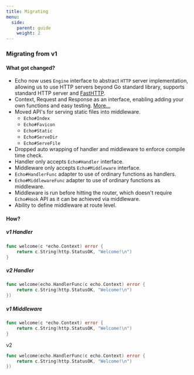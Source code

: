 ```yaml
---
title: Migrating
menu:
  side:
    parent: guide
    weight: 2
---
```


### Migrating from v1

#### What got changed?

- Echo now uses `Engine` interface to abstract `HTTP` server implementation, allowing
us to use HTTP servers beyond Go standard library, supports standard HTTP server and [FastHTTP](https://github.com/valyala/fasthttp).
- Context, Request and Response as an interface, enabling adding your own functions and easy testing. [More...](https://github.com/labstack/echo/issues/146)
- Moved API's for serving static files into middleware.
    - `Echo#Index`
    - `Echo#Favicon`
    - `Echo#Static`
    - `Echo#ServeDir`
    - `Echo#ServeFile`
- Dropped auto wrapping of handler and middleware to enforce compile time check.
- Handler only accepts `Echo#Handler` interface.
- Middleware only accepts `Echo#Middleware` interface.
- `Echo#HandlerFunc` adapter to use of ordinary functions as handlers.
- `Echo#MiddlewareFunc` adapter to use of ordinary functions as middleware.
- Middleware is run before hitting the router, which doesn't require `Echo#Hook` API as
it can be achieved via middleware.
- Ability to define middleware at route level.

#### How?

##### v1 Handler

```go
func welcome(c *echo.Context) error {
	return c.String(http.StatusOK, "Welcome!\n")
}
```

##### v2 Handler

```go
func welcome(echo.HandlerFunc(c echo.Context) error {
	return c.String(http.StatusOK, "Welcome!\n")
})
```

##### v1 Middleware

```go
func welcome(c *echo.Context) error {
	return c.String(http.StatusOK, "Welcome!\n")
}
```

v2

```go
func welcome(echo.HandlerFunc(c echo.Context) error {
	return c.String(http.StatusOK, "Welcome!\n")
})
```
